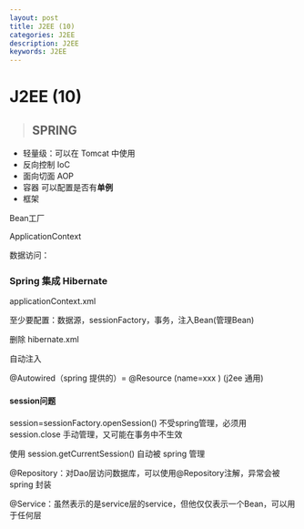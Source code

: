 ```yaml
---
layout: post
title: J2EE (10)
categories: J2EE
description: J2EE
keywords: J2EE
---
```


# J2EE (10)

> ## SPRING

- 轻量级：可以在 Tomcat 中使用
- 反向控制 IoC 
- 面向切面 AOP 
- 容器 可以配置是否有**单例**
- 框架



Bean工厂

ApplicationContext

数据访问：

### Spring 集成 Hibernate

applicationContext.xml

至少要配置：数据源，sessionFactory，事务，注入Bean(管理Bean)

删除 hibernate.xml



自动注入

@Autowired（spring 提供的）= @Resource (name=xxx ) (j2ee 通用)

#### session问题

session=sessionFactory.openSession() 不受spring管理，必须用 session.close 手动管理，又可能在事务中不生效

使用  session.getCurrentSession() 自动被 spring 管理



@Repository：对Dao层访问数据库，可以使用@Repository注解，异常会被spring 封装

@Service：虽然表示的是service层的service，但他仅仅表示一个Bean，可以用于任何层



